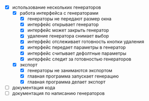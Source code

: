 - [x] использование нескольких генераторов
    - [x] работа интерфейса с генераторами
        - [x] генераторы не передают размер окна
        - [x] интерфейс открывает генератор
        - [x] интерфейс может закрыть генератор
        - [x] удаление генератора снимает выбор
        - [x] интерфейс отслеживает готовность кнопки удаления
        - [x] интерфейс передает параметры в генератор
        - [x] интерфейс считывает дефолтные параметры
        - [x] интерфейс следит за готовностью генераторов
    - [x] экспорт
        - [x] генераторы не занимаются экспортом
        - [x] главная программа запускает генерацию
        - [x] главная программа делает экспорт
- [ ] документация кода
- [ ] документация по написанию генераторов